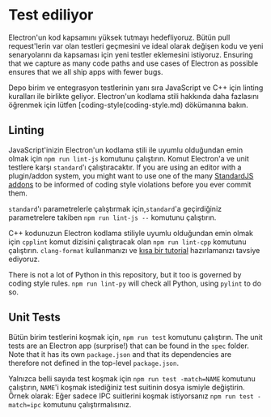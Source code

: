 # Test ediliyor

Electron'un kod kapsamını yüksek tutmayı hedefliyoruz. Bütün pull request'lerin var olan testleri geçmesini ve ideal olarak değişen kodu ve yeni senaryolarını da kapsaması için yeni testler eklemesini istiyoruz. Ensuring that we capture as many code paths and use cases of Electron as possible ensures that we all ship apps with fewer bugs.

Depo birim ve entegrasyon testlerinin yanı sıra JavaScript ve C++ için linting kuralları ile birlikte geliyor. Electron'un kodlama stili hakkında daha fazlasını öğrenmek için lütfen [coding-style(coding-style.md) dökümanına bakın.

## Linting

JavaScript'inizin Electron'un kodlama stili ile uyumlu olduğundan emin olmak için `npm run lint-js` komutunu çalıştırın. Komut Electron'a ve unit testlere karşı `standard`'ı çalıştıracaktır. If you are using an editor with a plugin/addon system, you might want to use one of the many [StandardJS addons](https://standardjs.com/#are-there-text-editor-plugins) to be informed of coding style violations before you ever commit them.

`standard`'ı parametrelerle çalıştırmak için,`standard`'a geçirdiğiniz parametrelere takiben `npm run lint-js --` komutunu çalıştırın.

C++ kodunuzun Electron kodlama stiliyle uyumlu olduğundan emin olmak için `cpplint` komut dizisini çalıştıracak olan `npm run lint-cpp` komutunu çalıştırın. `clang-format` kullanmanızı ve [kısa bir tutorial](clang-format.md) hazırlamanızı tavsiye ediyoruz.

There is not a lot of Python in this repository, but it too is governed by coding style rules. `npm run lint-py` will check all Python, using `pylint` to do so.

## Unit Tests

Bütün birim testlerini koşmak için, `npm run test` komutunu çalıştırın. The unit tests are an Electron app (surprise!) that can be found in the `spec` folder. Note that it has its own `package.json` and that its dependencies are therefore not defined in the top-level `package.json`.

Yalnızca belli sayıda test koşmak için `npm run test -match=NAME` komutunu çalıştırın, `NAME`'i koşmak istediğiniz test suitinin dosya ismiyle değiştirin. Örnek olarak: Eğer sadece IPC suitlerini koşmak istiyorsanız `npm run test -match=ipc` komutunu çalıştırmalısınız.